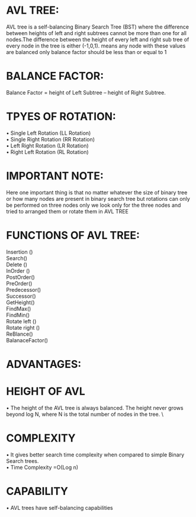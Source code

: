 # AVL TREE:
AVL tree is a self-balancing Binary Search Tree (BST) where the difference between heights of left and right subtrees cannot be more than one for all nodes.The difference between the height of every left and right sub tree of every node in the tree is either (-1,0,1). means any node with these values are balanced only  balance factor should be less than or equal to 1
# BALANCE FACTOR:
Balance Factor = height of Left Subtree – height of Right Subtree.
# TPYES OF ROTATION:
• Single Left Rotation (LL Rotation) \
•	Single Right Rotation (RR Rotation) \
•	Left Right Rotation (LR Rotation) \
•	Right Left Rotation (RL Rotation) 
# IMPORTANT NOTE:
Here one important thing is that no matter whatever the size of binary tree or how many nodes are present in binary search tree but rotations can only be performed on three nodes only we look only for the three nodes and tried to arranged them or rotate them in AVL TREE
# FUNCTIONS OF AVL TREE:
Insertion () \
Search() \
Delete () \
InOrder () \
PostOrder() \
PreOrder() \
Predecessor() \
Successor() \
GetHeight() \
FindMax() \
FindMin() \
Rotate left () \
Rotate right () \
ReBlance() \
BalanaceFactor() 
# ADVANTAGES:
# HEIGHT OF AVL
•	 The height of the AVL tree is always balanced. The height never grows beyond log N, where N is the total number of nodes in the tree. \
# COMPLEXITY
•	It gives better search time complexity when compared to simple Binary Search trees. \
•	Time Complexity =O(Log n)
# CAPABILITY
•	AVL trees have self-balancing capabilities

